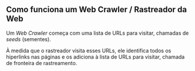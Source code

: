 ## Como funciona um Web Crawler / Rastreador da Web
Um _Web Crawler_ começa com uma lista de URLs para visitar, chamadas de _seeds_ (sementes). 

À medida que o rastreador visita esses URLs, ele identifica todos os hiperlinks nas páginas e os adiciona à lista de URLs para visitar, chamada de fronteira de rastreamento.